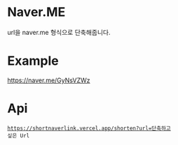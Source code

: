 # Naver.ME
url을 naver.me 형식으로 단축해줍니다.
<br>
# Example
https://naver.me/GyNsVZWz
<br>
# Api
<code>https://shortnaverlink.vercel.app/shorten?url=단축하고 싶은 Url</code>
